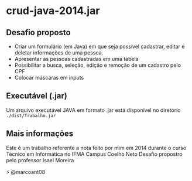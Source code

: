 ﻿# crud-java-2014.jar
## Desafio proposto
- Criar um formulário (em Java) em que seja possível cadastrar, editar e deletar informações de uma pessoa.
- Apresentar as pessoas cadastradas em uma tabela
- Possibilitar a busca, seleção, edição e remoção de um cadastro pelo CPF
- Colocar máscaras em inputs

## Executável (.jar)
Um arquivo executável JAVA em formato .jar está disponível no diretório `./dist/Trabalho.jar`

## Mais informações
Este é um trabalho referente a nota feito por mim em 2014 durante o curso Técnico em Informática no IFMA Campus Coelho Neto
Desafio propostro pelo professor Isael Moreira

⚡ @marcoant08
